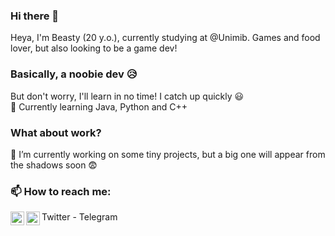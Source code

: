 ### Hi there 👋
Heya, I'm Beasty (20 y.o.), currently studying at @Unimib. Games and food lover, but also looking to be a game dev!

### Basically, a noobie dev 😥
But don't worry, I'll learn in no time! I catch up quickly 😃
<br />
🌱 Currently learning Java, Python and C++

### What about work?
🔭 I’m currently working on some tiny projects, but a big one will appear from the shadows soon 😨

### 📫 How to reach me:
[<img align="left" alt="twittersvg | Twitter" width="22px" src="https://image.flaticon.com/icons/png/512/145/145812.png" />][twitter] Twitter - [<img align="left" alt="telegramsvg | Telegram" width="22px" src="https://telegram.org/img/t_logo.svg?1" />][telegram] Telegram

<br />

[twitter]: https://twitter.com/hi_im_beasty
[telegram]: https://telegram.im/hi_im_beasty
